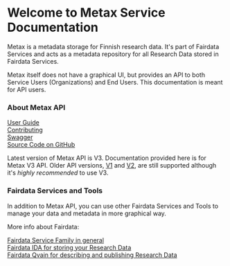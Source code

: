 # Welcome to Metax Service Documentation

Metax is a metadata storage for Finnish research data. It's part of Fairdata Services and acts as a metadata repository for all Research Data stored in Fairdata Services.

Metax itself does not have a graphical UI, but provides an API to both Service Users (Organizations) and End Users. This documentation is meant for API users.

### About Metax API

[User Guide](user-guide/)  
[Contributing](contributing/)  
[Swagger](/v3/swagger/)  
[Source Code on GitHub](https://github.com/CSCfi/fairdata-metax-v3)

Latest version of Metax API is V3. Documentation provided here is for Metax V3 API. Older API versions, [V1](/docs/v1/index.html) and [V2](/docs/v2/index.html), are still supported although it's *highly recommended* to use V3.

### Fairdata Services and Tools

In addition to Metax API, you can use other Fairdata Services and Tools to manage your data and metadata in more graphical way. 

More info about Fairdata:

[Fairdata Service Family in general](https://www.fairdata.fi/)  
[Fairdata IDA for storing your Research Data](https://ida.fairdata.fi/)  
[Fairdata Qvain for describing and publishing Research Data](https://qvain.fairdata.fi/)



